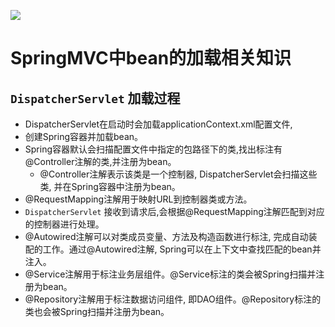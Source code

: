 [![](https://cdn.nlark.com/yuque/0/2023/png/38953059/1697152838405-52db7bd2-ae49-42b7-ae1b-e6417d164398.png)](https://cdn.nlark.com/yuque/0/2023/png/38953059/1697152838405-52db7bd2-ae49-42b7-ae1b-e6417d164398.png)

# SpringMVC中bean的加载相关知识

## `DispatcherServlet` 加载过程

- DispatcherServlet在启动时会加载applicationContext.xml配置文件,
- 创建Spring容器并加载bean。
- Spring容器默认会扫描配置文件中指定的包路径下的类,找出标注有@Controller注解的类,并注册为bean。
    - @Controller注解表示该类是一个控制器, DispatcherServlet会扫描这些类, 并在Spring容器中注册为bean。
- @RequestMapping注解用于映射URL到控制器类或方法。
- `DispatcherServlet` 接收到请求后,会根据@RequestMapping注解匹配到对应的控制器进行处理。
- @Autowired注解可以对类成员变量、方法及构造函数进行标注, 完成自动装配的工作。通过@Autowired注解, Spring可以在上下文中查找匹配的bean并注入。
- @Service注解用于标注业务层组件。@Service标注的类会被Spring扫描并注册为bean。
- @Repository注解用于标注数据访问组件, 即DAO组件。@Repository标注的类也会被Spring扫描并注册为bean。